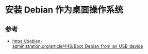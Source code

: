 # 安装 Debian 作为桌面操作系统

## 
## 参考

- https://debian-administration.org/article/446/Boot_Debian_from_an_USB_device
